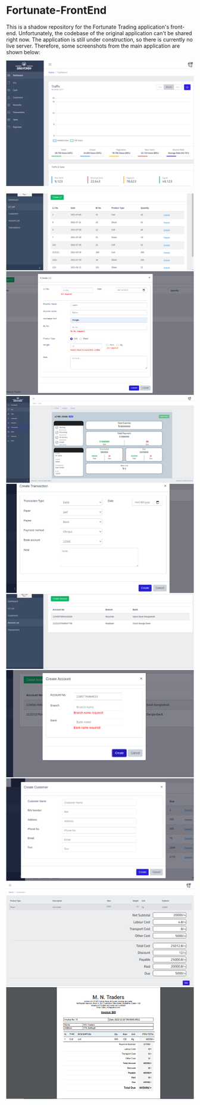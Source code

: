 # Fortunate-FrontEnd
This is a shadow repository for the Fortunate Trading application's front-end. Unfortunately, the codebase of the original application can't be shared right now. The application is still under construction, so there is currently no live server. Therefore, some screenshots from the main application are shown below:

![Alt text](/Proj.PNG?raw=true "Dashboard") <br /> <br />
![Alt text](/LCList.png?raw=true "LC List")
![Alt text](/LCModal.png?raw=true "Create LC Modal")
![Alt text](/LCDetails.PNG?raw=true "LC Details")
![Alt text](/CreateTransactionModal.png?raw=true "Create Transaction Modal")
![Alt text](/AccountList.png?raw=true "Account List")
![Alt text](/CreateAccountModal.png?raw=true "Create Account Modal")
![Alt text](/CreateCustomerModal.png?raw=true "Create Customer Modal")
![Alt text](/PreviewPdf.PNG?raw=true "Preview PDF")
![Alt text](/SalePdf.PNG?raw=true "Sale PDF")
